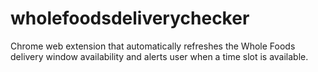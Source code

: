 # wholefoodsdeliverychecker
Chrome web extension that automatically refreshes the Whole Foods delivery window availability and alerts user when a time slot is available. 

